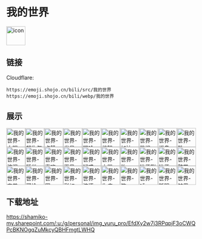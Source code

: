 # 我的世界
<img src="https://emoji.shojo.cn/bili/src/我的世界/icon.png" width="50" height="50" alt="icon">

## 链接
Cloudflare:
```
https://emoji.shojo.cn/bili/src/我的世界
https://emoji.shojo.cn/bili/webp/我的世界
```
## 展示
<img src="https://emoji.shojo.cn/bili/src/我的世界/我的世界-白眼.png" width="50" height="50" alt="我的世界-白眼"><img src="https://emoji.shojo.cn/bili/src/我的世界/我的世界-超生气.png" width="50" height="50" alt="我的世界-超生气"><img src="https://emoji.shojo.cn/bili/src/我的世界/我的世界-点赞.png" width="50" height="50" alt="我的世界-点赞"><img src="https://emoji.shojo.cn/bili/src/我的世界/我的世界-发呆.png" width="50" height="50" alt="我的世界-发呆"><img src="https://emoji.shojo.cn/bili/src/我的世界/我的世界-嘿哈.png" width="50" height="50" alt="我的世界-嘿哈"><img src="https://emoji.shojo.cn/bili/src/我的世界/我的世界-机智.png" width="50" height="50" alt="我的世界-机智"><img src="https://emoji.shojo.cn/bili/src/我的世界/我的世界-加油.png" width="50" height="50" alt="我的世界-加油"><img src="https://emoji.shojo.cn/bili/src/我的世界/我的世界-恐惧.png" width="50" height="50" alt="我的世界-恐惧"><img src="https://emoji.shojo.cn/bili/src/我的世界/我的世界-抠鼻.png" width="50" height="50" alt="我的世界-抠鼻"><img src="https://emoji.shojo.cn/bili/src/我的世界/我的世界-酷.png" width="50" height="50" alt="我的世界-酷"><img src="https://emoji.shojo.cn/bili/src/我的世界/我的世界-流泪.png" width="50" height="50" alt="我的世界-流泪"><img src="https://emoji.shojo.cn/bili/src/我的世界/我的世界-睡觉.png" width="50" height="50" alt="我的世界-睡觉"><img src="https://emoji.shojo.cn/bili/src/我的世界/我的世界-喜欢.png" width="50" height="50" alt="我的世界-喜欢"><img src="https://emoji.shojo.cn/bili/src/我的世界/我的世界-再见.png" width="50" height="50" alt="我的世界-再见"><img src="https://emoji.shojo.cn/bili/src/我的世界/我的世界-疑惑.png" width="50" height="50" alt="我的世界-疑惑"><img src="https://emoji.shojo.cn/bili/src/我的世界/我的世界-大骂.png" width="50" height="50" alt="我的世界-大骂"><img src="https://emoji.shojo.cn/bili/src/我的世界/我的世界-欸.png" width="50" height="50" alt="我的世界-欸"><img src="https://emoji.shojo.cn/bili/src/我的世界/我的世界-呲牙咧嘴.png" width="50" height="50" alt="我的世界-呲牙咧嘴"><img src="https://emoji.shojo.cn/bili/src/我的世界/我的世界-呲牙.png" width="50" height="50" alt="我的世界-呲牙"><img src="https://emoji.shojo.cn/bili/src/我的世界/我的世界-鼓掌.png" width="50" height="50" alt="我的世界-鼓掌"><img src="https://emoji.shojo.cn/bili/src/我的世界/我的世界-害羞.png" width="50" height="50" alt="我的世界-害羞"><img src="https://emoji.shojo.cn/bili/src/我的世界/我的世界-可怜.png" width="50" height="50" alt="我的世界-可怜"><img src="https://emoji.shojo.cn/bili/src/我的世界/我的世界-困.png" width="50" height="50" alt="我的世界-困"><img src="https://emoji.shojo.cn/bili/src/我的世界/我的世界-彩虹.png" width="50" height="50" alt="我的世界-彩虹"><img src="https://emoji.shojo.cn/bili/src/我的世界/我的世界-流汗.png" width="50" height="50" alt="我的世界-流汗"><img src="https://emoji.shojo.cn/bili/src/我的世界/我的世界-生病.png" width="50" height="50" alt="我的世界-生病"><img src="https://emoji.shojo.cn/bili/src/我的世界/我的世界-笑.png" width="50" height="50" alt="我的世界-笑"><img src="https://emoji.shojo.cn/bili/src/我的世界/我的世界-嘘.png" width="50" height="50" alt="我的世界-嘘"><img src="https://emoji.shojo.cn/bili/src/我的世界/我的世界-眨眼.png" width="50" height="50" alt="我的世界-眨眼"><img src="https://emoji.shojo.cn/bili/src/我的世界/我的世界-皱眉.png" width="50" height="50" alt="我的世界-皱眉">

## 下载地址

https://shamiko-my.sharepoint.com/:u:/g/personal/img_yuru_pro/EfdXy2w7j3RPqpjF3oCWQPcBKNOgqZuMkcyQBHFmgtLWHQ